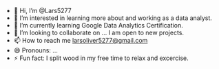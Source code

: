 - 👋 Hi, I’m @Lars5277
- 👀 I’m interested in learning more about and working as a data analyst.
- 🌱 I’m currently learning Google Data Analytics Certification.
- 💞️ I’m looking to collaborate on ... I am open to new projects.
- 📫 How to reach me larsoliver5277@gmail.com  
- 😄 Pronouns: ...
- ⚡ Fun fact: I split wood in my free time to relax and excercise.

<!---
Lars5277/Lars5277 is a ✨ special ✨ repository because its `README.md` (this file) appears on your GitHub profile.
You can click the Preview link to take a look at your changes.
--->
